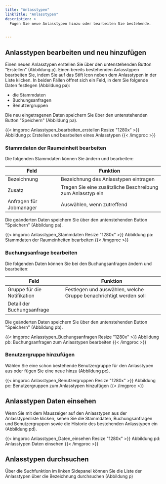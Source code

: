 ```yaml
---
title: "Anlasstypen"
linkTitle: "Anlasstypen"
description: >
  Fügen Sie neue Anlasstypen hinzu oder bearbeiten Sie bestehende.   
 

---
```

## Anlasstypen bearbeiten und neu hinzufügen
Einen neuen Anlasstypen erstellen Sie über den untenstehenden Button "Erstellen" (Abbildung p). Einen bereits bestehenden Anlasstypen bearbeiten Sie, indem Sie auf das Stift Icon neben dem Anlasstypen in der Liste klicken. In beiden Fällen öffnet sich ein Feld, in dem Sie folgende Daten festlegen (Abbildung pa): 
* die Stammdaten
* Buchungsanfragen
* Benutzergruppen 

Die neu eingetragenen Daten speichern Sie über den untenstehenden Button "Speichern" (Abbildung pa).

{{< imgproc Anlasstypen_bearbeiten_erstellen Resize "1280x" >}}
Abbildung p: Erstellen und bearbeiten eines Anlasstypen
{{< /imgproc >}}


### Stammdaten der Raumeinheit bearbeiten
Die folgenden Stammdaten können Sie ändern und bearbeiten: 

| Feld         | Funktion         | 
| ------------- |-------------  | 
| Bezeichnung       | Bezeichnung des Anlasstypen eintragen |
| Zusatz      | Tragen Sie eine zusätzliche Beschreibung zum Anlasstyp ein  | 
| Anfragen für Jobmanager  | Auswählen, wenn zutreffend      |  


Die geänderten Daten speichern Sie über den untenstehenden Button "Speichern" (Abbildung pa).

{{< imgproc Anlasstypen_Stammdaten Resize "1280x" >}}
Abbildung pa: Stammdaten der Raumeinheiten bearbeiten
{{< /imgproc >}}

### Buchungsanfrage bearbeiten
Die folgenden Daten können Sie bei den Buchungsanfragen ändern und bearbeiten: 

| Feld         | Funktion         | 
| ------------- |-------------  | 
| Gruppe für die Notifikation       | Festlegen und auswählen, welche Gruppe benachrichtigt werden soll |
| Detail der Buchungsanfrage      |   | 
  


Die geänderten Daten speichern Sie über den untenstehenden Button "Speichern" (Abbildung pb).


{{< imgproc Anlasstypen_Buchungsanfragen Resize "1280x" >}}
Abbildung pb: Buchungsanfragen zum Anlasstypen bearbeiten
{{< /imgproc >}}

### Benutzergruppe hinzufügen 
Wählen Sie eine schon bestehende Benutzergruppe für den Anlasstypen aus oder fügen Sie eine neue hinzu (Abbildung pc).

{{< imgproc Anlasstypen_Benutzergruppen Resize "1280x" >}}
Abbildung pc: Benutzergruppen zum Anlasstypen hinzufügen
{{< /imgproc >}}

## Anlasstypen Daten einsehen
Wenn Sie mit dem Mauszeiger auf den Anlasstypen aus der Anlasstypenliste klicken, sehen Sie die Stammdaten, Buchungsanfragen und Benutzergruppen sowie die Historie des bestehenden Anlasstypen ein (Abbildung pd).

{{< imgproc Anlasstypen_Daten_einsehen Resize "1280x" >}}
Abbildung pd: Anlasstypen Daten einsehen
{{< /imgproc >}}

## Anlasstypen durchsuchen 
Über die Suchfunktion im linken Sidepanel können Sie die Liste der Anlasstypen über die Bezeichnung durchsuchen (Abbildung p)
